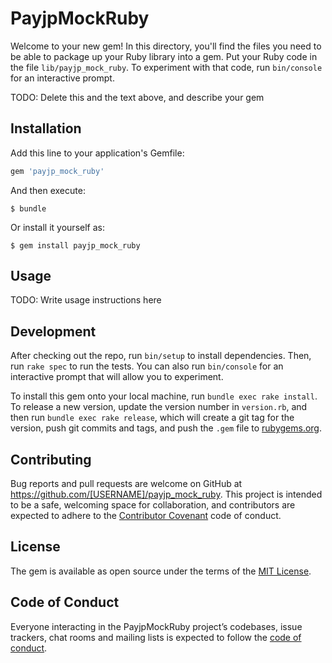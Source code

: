 # PayjpMockRuby

Welcome to your new gem! In this directory, you'll find the files you need to be able to package up your Ruby library into a gem. Put your Ruby code in the file `lib/payjp_mock_ruby`. To experiment with that code, run `bin/console` for an interactive prompt.

TODO: Delete this and the text above, and describe your gem

## Installation

Add this line to your application's Gemfile:

```ruby
gem 'payjp_mock_ruby'
```

And then execute:

    $ bundle

Or install it yourself as:

    $ gem install payjp_mock_ruby

## Usage

TODO: Write usage instructions here

## Development

After checking out the repo, run `bin/setup` to install dependencies. Then, run `rake spec` to run the tests. You can also run `bin/console` for an interactive prompt that will allow you to experiment.

To install this gem onto your local machine, run `bundle exec rake install`. To release a new version, update the version number in `version.rb`, and then run `bundle exec rake release`, which will create a git tag for the version, push git commits and tags, and push the `.gem` file to [rubygems.org](https://rubygems.org).

## Contributing

Bug reports and pull requests are welcome on GitHub at https://github.com/[USERNAME]/payjp_mock_ruby. This project is intended to be a safe, welcoming space for collaboration, and contributors are expected to adhere to the [Contributor Covenant](http://contributor-covenant.org) code of conduct.

## License

The gem is available as open source under the terms of the [MIT License](https://opensource.org/licenses/MIT).

## Code of Conduct

Everyone interacting in the PayjpMockRuby project’s codebases, issue trackers, chat rooms and mailing lists is expected to follow the [code of conduct](https://github.com/[USERNAME]/payjp_mock_ruby/blob/master/CODE_OF_CONDUCT.md).
